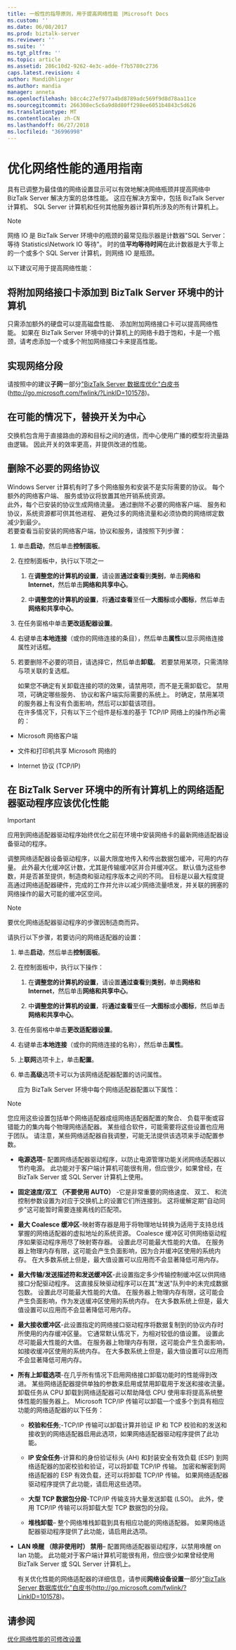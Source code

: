 ```yaml
---
title: 一般性的指导原则，用于提高网络性能 |Microsoft Docs
ms.custom: ''
ms.date: 06/08/2017
ms.prod: biztalk-server
ms.reviewer: ''
ms.suite: ''
ms.tgt_pltfrm: ''
ms.topic: article
ms.assetid: 286c10d2-9262-4e3c-adde-f7b5780c2736
caps.latest.revision: 4
author: MandiOhlinger
ms.author: mandia
manager: anneta
ms.openlocfilehash: b8cc4c27ef977a4bd8789adc569f9d8d78aa11ce
ms.sourcegitcommit: 266308ec5c6a9d8d80ff298ee6051b4843c5d626
ms.translationtype: MT
ms.contentlocale: zh-CN
ms.lasthandoff: 06/27/2018
ms.locfileid: "36996998"
---
```

# <a name="general-guidelines-for-improving-network-performance"></a>优化网络性能的通用指南
具有已调整为最佳值的网络设置显示可以有效地解决网络瓶颈并提高网络中 BizTalk Server 解决方案的总体性能。 这应在解决方案中，包括 BizTalk Server 计算机、 SQL Server 计算机和任何其他服务器计算机所涉及的所有计算机上。  
  
> [!NOTE]  
>  网络 IO 是 BizTalk Server 环境中的瓶颈的最常见指示器是计数器"SQL Server： 等待 Statistics\Network IO 等待"。 时的值**平均等待时间**在此计数器是大于零上的一个或多个 SQL Server 计算机，则网络 IO 是瓶颈。  
  
 以下建议可用于提高网络性能：  
  
## <a name="add-additional-network-cards-to-computers-in-the-biztalk-server-environment"></a>将附加网络接口卡添加到 BizTalk Server 环境中的计算机  
 只需添加额外的硬盘可以提高磁盘性能、 添加附加网络接口卡可以提高网络性能。 如果在 BizTalk Server 环境中的计算机上的网络卡趋于饱和，卡是一个瓶颈，请考虑添加一个或多个附加网络接口卡来提高性能。  
  
## <a name="implement-network-segmentation"></a>实现网络分段  
 请按照中的建议**子网**一部分["BizTalk Server 数据库优化"白皮书](http://go.microsoft.com/fwlink/?LinkID=101578)(http://go.microsoft.com/fwlink/?LinkID=101578)。  
  
## <a name="where-possible-replace-hubs-with-switches"></a>在可能的情况下，替换开关为中心  
 交换机包含用于直接路由的源和目标之间的通信，而中心使用广播的模型将流量路由逻辑。 因此开关的效率更高，并提供改进的性能。  
  
## <a name="remove-unnecessary-network-protocols"></a>删除不必要的网络协议  
 Windows Server 计算机有时了多个网络服务和安装不是实际需要的协议。 每个额外的网络客户端、 服务或协议将放置其他开销系统资源。  
此外，每个已安装的协议生成网络流量。 通过删除不必要的网络客户端、 服务和协议，系统资源都可供其他进程、 避免过多的网络流量和必须协商的网络绑定数减少到最少。  
若要查看当前安装的网络客户端，协议和服务，请按照下列步骤：  
  
1. 单击**启动**，然后单击**控制面板**。  
  
2. 在控制面板中，执行以下项之一  
  
   1.  在**调整您的计算机的设置**，请设置**通过查看**到**类别**，单击**网络和 Internet**，然后单击**网络和共享中心**。  
  
   2.  中**调整您的计算机的设置**，将**通过查看**至任一**大图标**或**小图标**，然后单击**网络和共享中心**。  
  
3. 在任务窗格中单击**更改适配器设置**。  
  
4. 右键单击**本地连接**（或你的网络连接的条目），然后单击**属性**以显示网络连接属性对话框。  
  
5. 若要删除不必要的项目，请选择它，然后单击**卸载**。 若要禁用某项，只需清除与项关联的复选框。  
  
   如果您不确定有关卸载连接的项的效果，请禁用项，而不是无需卸载它。 禁用项，可确定哪些服务、 协议和客户端实际需要的系统上。 时确定，禁用某项的服务器上有没有负面影响，然后可以卸载该项目。  
   在许多情况下，只有以下三个组件是标准的基于 TCP/IP 网络上的操作所必需的：  
  
-   Microsoft 网络客户端  
  
-   文件和打印机共享 Microsoft 网络的  
  
-   Internet 协议 (TCP/IP)  
  
## <a name="network-adapter-drivers-on-all-computers-in-the-biztalk-server-environment-should-be-tuned-for-performance"></a>在 BizTalk Server 环境中的所有计算机上的网络适配器驱动程序应该优化性能  
  
> [!IMPORTANT]  
>  应用到网络适配器驱动程序始终优化之前在环境中安装网络卡的最新网络适配器设备驱动的程序。  
  
 调整网络适配器设备驱动程序，以最大限度地传入和传出数据包缓冲，可用的内存量。 此外最大化缓冲区计数，尤其是传输缓冲区并合并缓冲区。 默认值为这些参数，并是否甚至提供，制造商和驱动程序版本之间的不同。 目标是以最大程度提高通过网络适配器硬件，完成的工作并允许以减少网络流量喷发，并关联的拥塞的网络操作的最大可能的缓冲区空间。  
  
> [!NOTE]  
>  要优化网络适配器驱动程序的步骤因制造商而异。  
  
 请执行以下步骤，若要访问的网络适配器的设置：  
  
1. 单击**启动**，然后单击**控制面板**。  
  
2. 在控制面板中，执行以下操作：  
  
   1.  在**调整您的计算机的设置**，请设置**通过查看**到**类别**，单击**网络和 Internet**，然后单击**网络和共享中心**。  
  
   2.  中**调整您的计算机的设置**，将**通过查看**至任一**大图标**或**小图标**，然后单击**网络和共享中心**。  
  
3. 在任务窗格中单击**更改适配器设置**。  
  
4. 右键单击**本地连接**（或你的网络连接的名称），然后单击**属性**。  
  
5. 上**联网**选项卡上，单击**配置**。  
  
6. 单击**高级**选项卡可以为该网络适配器配置的访问属性。  
  
   应为 BizTalk Server 环境中每个网络适配器配置以下属性：  
  
> [!NOTE]  
>  您应用这些设置包括单个网络适配器成组网络适配器配置的聚合、 负载平衡或容错能力的集内每个物理网络适配器。 某些组合软件，可能需要将这些设置也应用于团队。 请注意，某些网络适配器自我调整，可能无法提供该选项来手动配置参数。  
  
- **电源选项**– 配置网络适配器驱动程序，以防止电源管理功能关闭网络适配器以节约电源。 此功能对于客户端计算机可能很有用，但应很少，如果曾经，在 BizTalk Server 或 SQL Server 计算机上使用。  
  
- **固定速度/双工 （不要使用 AUTO）** -它是非常重要的网络速度、 双工、 和流控制参数设置为对应于交换机上的设置它们所连接到。 这将缓解定期"自动同步"这可能暂时需要连接离线的匹配项。  
  
- **最大 Coalesce 缓冲区**-映射寄存器是用于将物理地址转换为适用于支持总线掌握的网络适配器的虚拟地址的系统资源。 Coalesce 缓冲区可供网络驱动程序如果驱动程序用尽了映射寄存器。 设置此尽可能最大性能的大值。 在服务器上物理内存有限，这可能会产生负面影响，因为合并缓冲区使用的系统内存。 在大多数系统上但是，最大值设置可以应用而不会显著降低可用内存。  
  
- **最大传输/发送描述符和发送缓冲区**-此设置指定多少传输控制缓冲区以供网络接口分配驱动程序。 这直接反映驱动程序可以在其"发送"队列中的未完成数据包数。 设置此尽可能最大性能的大值。 在服务器上物理内存有限，这可能会产生负面影响，作为发送缓冲区使用的系统内存。 在大多数系统上但是，最大值设置可以应用而不会显著降低可用内存。  
  
- **最大接收缓冲区**-此设置指定的网络接口驱动程序将数据复制到的协议内存时所使用的内存缓冲区量。 它通常默认情况下，为相对较低的值设置。 设置此尽可能最大性能的大值。 在服务器上物理内存有限，这可能会产生负面影响，如接收缓冲区使用的系统内存。 在大多数系统上但是，最大值设置可以应用而不会显著降低可用内存。  
  
- **所有上卸载选项**-在几乎所有情况下启用网络接口卸载功能时的性能得到改进。 某些网络适配器提供单独的参数来启用或禁用卸载用于发送和接收流量。 卸载任务从 CPU 卸载到网络适配器可以帮助降低 CPU 使用率将提高系统整体性能的服务器上。 Microsoft TCP/IP 传输可以卸载一个或多个到具有相应功能的网络适配器的以下任务：  
  
  -   **校验和任务**;-TCP/IP 传输可以卸载计算并验证 IP 和 TCP 校验和的发送和接收到的网络适配器启用此选项，如果网络适配器驱动程序提供了此功能。  
  
  -   **IP 安全任务**-计算和的身份验证标头 (AH) 和封装安全有效负载 (ESP) 到网络适配器的加密校验和验证，可以将卸载 TCP/IP 传输。 加密和解密到网络适配器的 ESP 有效负载，还可以将卸载 TCP/IP 传输。 如果网络适配器驱动程序提供了此功能，请启用这些选项。  
  
  -   **大型 TCP 数据包分段**-TCP/IP 传输支持大量发送卸载 (LSO)。 此外，使用 TCP/IP 传输可以将卸载大型 TCP 数据包的分段。  
  
  -   **堆栈卸载**– 整个网络堆栈卸载到具有相应功能的网络适配器。 如果网络适配器驱动程序提供了此功能，请启用此选项。  
  
- **LAN 唤醒 （除非使用时） 禁用**– 配置网络适配器驱动程序，以禁用唤醒 on lan 功能。 此功能对于客户端计算机可能很有用，但应很少如果曾经使用 BizTalk Server 或 SQL Server 计算机上。  
  
  有关优化性能的网络适配器的详细信息，请参阅**网络设备设置**一部分["BizTalk Server 数据库优化"白皮书](http://go.microsoft.com/fwlink/?LinkID=101578)(http://go.microsoft.com/fwlink/?LinkID=101578)。  
  
## <a name="see-also"></a>请参阅  
 [优化网络性能的可修改设置](../technical-guides/settings-that-can-be-modified-to-improve-network-performance.md)